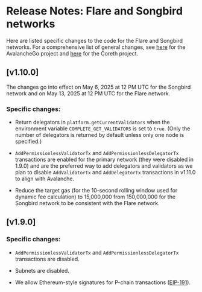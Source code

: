 # Release Notes: Flare and Songbird networks

Here are listed specific changes to the code for the Flare and Songbird networks. For a comprehensive list of general changes, see [here](./avalanchego/RELEASES.md) for the AvalancheGo project and [here](./coreth/RELEASES.md) for the Coreth project.

## [v1.10.0]

The changes go into effect on May 6, 2025 at 12 PM UTC for the Songbird network and on May 13, 2025 at 12 PM UTC for the Flare network.

### Specific changes:

- Return delegators in `platform.getCurrentValidators` when the environment variable `COMPLETE_GET_VALIDATORS` is set to `true`. (Only the number of delegators is returned by default unless only one node is specified.)

- `AddPermissionlessValidatorTx` and `AddPermissionlessDelegatorTx` transactions are enabled for the primary network (they were disabled in 1.9.0) and are the preferred way to add delegators and validators as we plan to disable `AddValidatorTx` and `AddDelegatorTx` transactions in v1.11.0 to align with Avalanche.

- Reduce the target gas (for the 10-second rolling window used for dynamic fee calculation) to 15,000,000 from 150,000,000 for the Songbird network to be consistent with the Flare network.

## [v1.9.0]

### Specific changes:

- `AddPermissionlessValidatorTx` and `AddPermissionlessDelegatorTx` transactions are disabled.

- Subnets are disabled.

- We allow Ethereum-style signatures for P-chain transactions ([EIP-191](https://eips.ethereum.org/EIPS/eip-191)).
